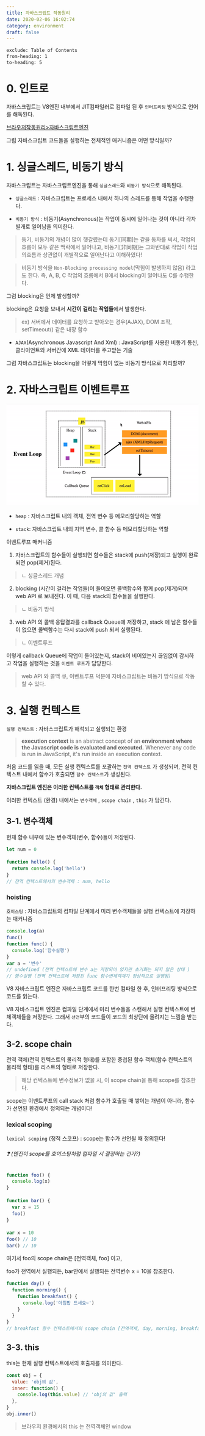 ```yaml
---
title: 자바스크립트 작동원리
date: 2020-02-06 16:02:74
category: environment
draft: false
---
```


```toc
exclude: Table of Contents
from-heading: 1
to-heading: 5
```

# 0. 인트로

자바스크립트는 V8엔진 내부에서 JIT컴파일러로 컴파일 된 후 `인터프리팅` 방식으로 언어를 해독된다.

[브라우저작동원리>자바스크립트엔진](http://localhost:8000/environment/environment1_%EC%9B%B9%EB%B8%8C%EB%9D%BC%EC%9A%B0%EC%A0%80%EC%9E%91%EB%8F%99%EC%9B%90%EB%A6%AC/#2-2-%EC%9E%90%EB%B0%94%EC%8A%A4%ED%81%AC%EB%A6%BD%ED%8A%B8%EC%97%94%EC%A7%84)

그럼 자바스크립트 코드들을 실행하는 전체적인 매커니즘은 어떤 방식일까?

# 1. 싱글스레드, 비동기 방식

자바스크립트는 자바스크립트엔진을 통해 `싱글스레드`와 `비동기 방식`으로 해독된다.

- `싱글스레드` : 자바스크립트는 프로세스 내에서 하나의 스레드를 통해 작업을 수행한다.

- `비동기 방식` : 비동기(Asynchronous)는 작업이 동시에 일어나는 것이 아니라 각자 별개로 일어남을 의미한다.

> 동기, 비동기의 개념이 많이 헷갈렸는데 동기[同期]는 같을 동자를 써서, 작업의 흐름이 모두 같은 맥락에서 일어나고, 비동기[非同期]는 그와반대로 작업이 작업의흐름과 상관없이 개별적으로 일어난다고 이해하였다!

> 비동기 방식을 `Non-Blocking processing model`(막힘이 발생하지 않음) 라고도 한다. 즉, A, B, C 작업의 흐름에서 B에서 blocking이 일어나도 C를 수행한다.

그럼 blocking은 언제 발생할까?

blocking은 요청을 보내서 **시간이 걸리는 작업들**에서 발생한다.

> ex) 서버에서 데이터를 요청하고 받아오는 경우(AJAX), DOM 조작, setTimeout() 같은 내장 함수

- `AJAX`(Asynchronous Javascript And Xml) : JavaScript를 사용한 비동기 통신, 클라이언트와 서버간에 XML 데이터를 주고받는 기술

그럼 자바스크립트는 blocking을 어떻게 막힘이 없는 비동기 방식으로 처리할까?

# 2. 자바스크립트 이벤트루프

![](./images/js.png)

- `heap` : 자바스크립트 내의 객체, 전역 변수 등 메모리할당하는 역할

- `stack`: 자바스크립트 내의 지역 변수, 콜 함수 등 메모리할당하는 역할

이벤트루프 매커니즘

1. 자바스크립트의 함수들이 실행되면 함수들은 stack에 push(저장)되고 실행이 완료되면 pop(제거)된다.

> ㄴ 싱글스레드 개념

2. blocking (시간이 걸리는 작업들)이 들어오면 콜백함수와 함께 pop(제거)되며 web API 로 보내진다. 이 때, 다음 stack의 함수들을 실행한다.

> ㄴ 비동기 방식

3. web API 의 콜백 응답결과를 callback Queue에 저장하고, stack 에 남은 함수들이 없으면 콜백함수는 다시 stack에 push 되서 실행된다.

> ㄴ 이벤트루프

이렇게 callback Queue에 작업이 들어있는지, stack이 비어있는지 끊임없이 감시하고 작업을 실행하는 것을 `이벤트 루프`가 담당한다.

> web API 와 콜백 큐, 이벤트루프 덕분에 자바스크립트는 비동기 방식으로 작동할 수 있다.

# 3. 실행 컨텍스트

`실행 컨텍스트` : 자바스크립트가 해석되고 실행되는 환경

> **execution context** is an abstract concept of an **environment where the Javascript code is evaluated and executed.** Whenever any code is run in JavaScript, it's run inside an execution context.

처음 코드를 읽을 때, 모든 실행 컨텍스트를 포괄하는 `전역 컨텍스트` 가 생성되며, 전역 컨텍스트 내에서 함수가 호출되면 `함수 컨텍스트`가 생성된다.

**자바스크립트 엔진은 이러한 컨텍스트를 `객체` 형태로 관리한다.**

이러한 컨텍스트 (환경) 내에서는 `변수객체` , `scope chain` , `this` 가 담긴다.

## 3-1. 변수객체

현재 함수 내부에 있는 변수객체(변수, 함수)들이 저장된다.

```javascript
let num = 0

function hello() {
  return console.log('hello')
}
// 전역 컨텍스트에서의 변수객체 : num, hello
```

### hoisting

`호이스팅` : 자바스크립트의 컴파일 단계에서 미리 변수객체들을 실행 컨텍스트에 저장하는 매커니즘

```javascript
console.log(a)
func()
function func() {
  console.log('함수실행')
}
var a = '변수'
// undefined (전역 컨텍스트에 변수 a는 저장되어 있지만 초기화는 되지 않은 상태 )
// 함수실행 (전역 컨텍스트에 저장된 func 함수변체객체가 정상적으로 실행됨)
```

V8 자바스크립트 엔진은 자바스크립트 코드를 한번 컴파일 한 후, 인터프리팅 방식으로 코드를 읽는다.

V8 자바스크립트 엔진은 컴파일 단계에서 미리 변수들을 스캔해서 실행 컨텍스트에 변체객체들을 저장한다. 그래서 `선언`부의 코드들이 코드의 최상단에 올려지는 느낌을 받는다.

## 3-2. scope chain

전역 객체(전역 컨텍스트의 물리적 형태)를 포함한 중첩된 함수 객체(함수 컨텍스트의 물리적 형태)를 리스트의 형태로 저장한다.

> 해당 컨텍스트에 변수정보가 없을 시, 이 scope chain을 통해 scope를 참조한다.

scope는 이벤트루프의 call stack 처럼 함수가 호출될 때 쌓이는 개념이 아니라, 함수가 선언된 환경에서 정의되는 개념이다!

### lexical scoping

`lexical scoping` (정적 스코프) : scope는 함수가 선언될 때 정의된다!

###### :question: (엔진이 scope를 호이스팅처럼 컴파일 시 결정하는 건가?)

```javascript
function foo() {
  console.log(x)
}

function bar() {
  var x = 15
  foo()
}

var x = 10
foo() // 10
bar() // 10
```

여기서 foo의 scope chain은 [전역객체, foo] 이고,

foo가 전역에서 실행되든, bar안에서 실행되든 전역변수 x = 10을 참조한다.

```javascript
function day() {
  function morning() {
    function breakfast() {
      console.log('아침밥 드세요~')
    }
  }
}
// breakfast 함수 컨텍스트에서의 scope chain [전역객체, day, morning, breakfast]
```

## 3-3. this

this는 현재 실행 컨텍스트에서의 호출자를 의미한다.

```javascript
const obj = {
  value: 'obj의 값',
  inner: function() {
    console.log(this.value) // 'obj의 값' 출력
  },
}
obj.inner()
```

> 브라우저 환경에서의 this 는 전역객체인 window
